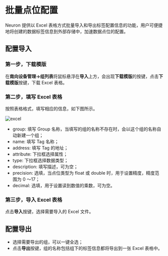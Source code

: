 # 批量点位配置

Neuron 提供以 Excel 表格方式批量导入和导出标签配置信息的功能，用户可便捷地将创建的数据标签信息到外部存储中，加速数据点位的配置。

## 配置导入

### 第一步，下载模版

在**南向设备管理->组列表**将鼠标悬浮在**导入**上方，会出现**下载模版**的按键，点击**下载模版**按键，下载 Excel 表格。

### 第二步，填写 Excel 表格

按照表格格式，填写相应的信息，如下图所示。

![excel](./assets/excel.png)

* group: 填写 Group 名称，当填写的组的名称不存在时，会以这个组的名称自动新建一个组；
* name: 填写 Tag 名称；
* address: 填写 Tag 的地址；
* attribute: 下拉框选择属性；
* type: 下拉框选择数据类型；
* description: 填写描述，可为空；
* precision: 选填，当点位类型为 float 或 double 时，用于设置精度，精度范围为 0 ～17；
* decimal: 选填，用于设置读到数值的乘数，可为空。

### 第三步，导入 Excel 表格

点击**导入**按键，选择需要导入的 Excel 文件。

## 配置导出

* 选择需要导出的组，可以一键全选；
* 点击**导出**按键，组的名称包括组下的标签信息都将导出到一张 Excel 表格中。

